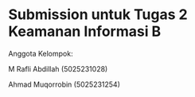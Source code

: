 # Submission untuk Tugas 2 Keamanan Informasi B

Anggota Kelompok:

M Rafli Abdillah (5025231028)

Ahmad Muqorrobin (5025231254)
